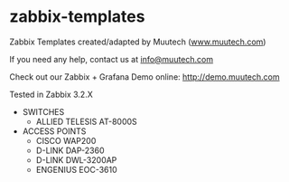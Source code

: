 # zabbix-templates
Zabbix Templates created/adapted by Muutech (www.muutech.com)

If you need any help, contact us at info@muutech.com

Check out our Zabbix + Grafana Demo online: http://demo.muutech.com

Tested in Zabbix 3.2.X

* SWITCHES
  * ALLIED TELESIS AT-8000S
* ACCESS POINTS
  * CISCO WAP200
  * D-LINK DAP-2360
  * D-LINK DWL-3200AP
  * ENGENIUS EOC-3610
